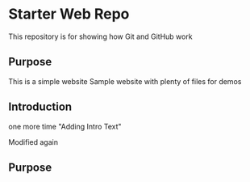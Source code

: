 # Starter Web Repo

This repository is for showing how Git and GitHub work

## Purpose

This is a simple website
Sample website with plenty of files for demos

## Introduction
one more time "Adding Intro Text"

Modified again
## Purpose





